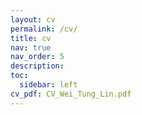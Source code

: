 ```yaml
---
layout: cv
permalink: /cv/
title: cv
nav: true
nav_order: 5
description: 
toc:
  sidebar: left
cv_pdf: CV_Wei_Tung_Lin.pdf
---
```

